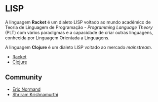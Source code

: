 # LISP

A linguagem **Racket** é um dialeto LISP voltado ao mundo acadêmico de Teoria de Linguagem de Programação - _Programming Language Theory_ (PLT) com vários paradigmas e a capacidade de criar outras linguagens, conhecida por Linguagem Orientada a Linguagens.

A linguagem **Clojure** é um dialeto LISP voltado ao mercado _mainstream_.

- [Racket](https://racket-lang.org/ 'Racket')
- [Clojure](https://clojure.org/ 'Clojure')

## Community

- [Eric Normand](https://ericnormand.me/ 'Eric Normand')
- [Shriram Krishnamurthi](https://cs.brown.edu/~sk/ 'Shriram Krishnamurthi')
